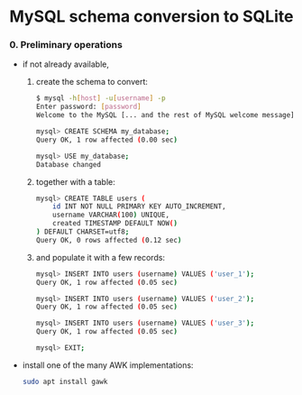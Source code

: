 # MySQL schema conversion to SQLite

### 0. Preliminary operations

* if not already available,

    1. create the schema to convert:

        ```bash
        $ mysql -h[host] -u[username] -p
        Enter password: [password]
        Welcome to the MySQL [... and the rest of MySQL welcome message]
        
        mysql> CREATE SCHEMA my_database;
        Query OK, 1 row affected (0.00 sec)
        
        mysql> USE my_database;
        Database changed
        ```

    1. together with a table:

        ```bash
        mysql> CREATE TABLE users (
            id INT NOT NULL PRIMARY KEY AUTO_INCREMENT,
            username VARCHAR(100) UNIQUE,
            created TIMESTAMP DEFAULT NOW()
        ) DEFAULT CHARSET=utf8;
        Query OK, 0 rows affected (0.12 sec)
        ```

    1. and populate it with a few records:

        ```bash
        mysql> INSERT INTO users (username) VALUES ('user_1');
        Query OK, 1 row affected (0.05 sec)
        
        mysql> INSERT INTO users (username) VALUES ('user_2');
        Query OK, 1 row affected (0.05 sec)
        
        mysql> INSERT INTO users (username) VALUES ('user_3');
        Query OK, 1 row affected (0.05 sec)
        ```

        ```bash
        mysql> EXIT;
        ```

* install one of the many AWK implementations:

    ```bash
    sudo apt install gawk
    ```
